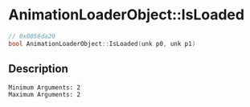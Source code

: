 # AnimationLoaderObject::IsLoaded
```c
// 0x0056da20
bool AnimationLoaderObject::IsLoaded(unk p0, unk p1)
```
## Description
```
Minimum Arguments: 2
Maximum Arguments: 2
```
